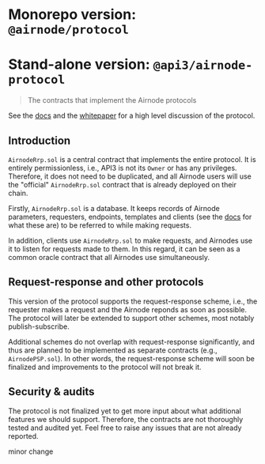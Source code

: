 # Monorepo version: `@airnode/protocol`
# Stand-alone version: `@api3/airnode-protocol`

> The contracts that implement the Airnode protocols

See the [docs](https://github.com/api3dao/api3-docs) and the [whitepaper](https://github.com/api3dao/api3-whitepaper) for a high level discussion of the protocol.

## Introduction

`AirnodeRrp.sol` is a central contract that implements the entire protocol.
It is entirely permissionless, i.e., API3 is not its `Owner` or has any privileges.
Therefore, it does not need to be duplicated, and all Airnode users will use the "official" `AirnodeRrp.sol` contract that is already deployed on their chain.

Firstly, `AirnodeRrp.sol` is a database.
It keeps records of Airnode parameters, requesters, endpoints, templates and clients (see the [docs](https://github.com/api3dao/api3-docs) for what these are) to be referred to while making requests.

In addition, clients use `AirnodeRrp.sol` to make requests, and Airnodes use it to listen for requests made to them.
In this regard, it can be seen as a common oracle contract that all Airnodes use simultaneously.

## Request-response and other protocols

This version of the protocol supports the request-response scheme, i.e., the requester makes a request and the Airnode reponds as soon as possible.
The protocol will later be extended to support other schemes, most notably publish-subscribe.

Additional schemes do not overlap with request-response significantly, and thus are planned to be implemented as separate contracts (e.g., `AirnodePSP.sol`).
In other words, the request-response scheme will soon be finalized and improvements to the protocol will not break it.

## Security & audits

The protocol is not finalized yet to get more input about what additional features we should support.
Therefore, the contracts are not thoroughly tested and audited yet.
Feel free to raise any issues that are not already reported.

minor change

